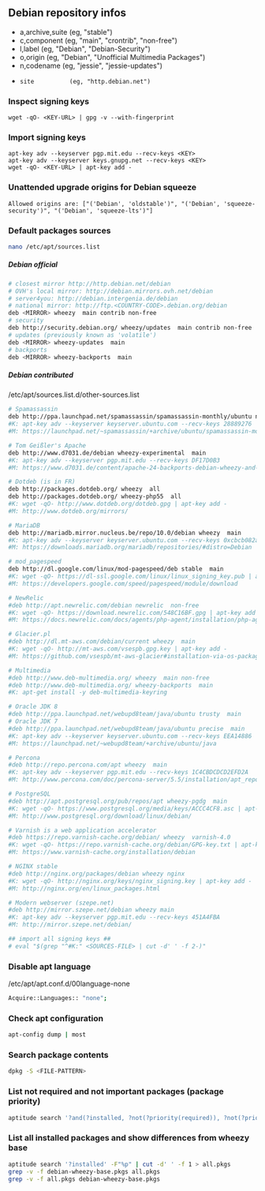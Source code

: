 ## Debian repository infos

-   a,archive,suite (eg, "stable")
-   c,component     (eg, "main", "crontrib", "non-free")
-   l,label         (eg, "Debian", "Debian-Security")
-   o,origin        (eg, "Debian", "Unofficial Multimedia Packages")
-   n,codename      (eg, "jessie", "jessie-updates")
-     site          (eg, "http.debian.net")

### Inspect signing keys

```
wget -qO- <KEY-URL> | gpg -v --with-fingerprint
```

### Import signing keys

```
apt-key adv --keyserver pgp.mit.edu --recv-keys <KEY>
apt-key adv --keyserver keys.gnupg.net --recv-keys <KEY>
wget -qO- <KEY-URL> | apt-key add -
```

### Unattended upgrade origins for Debian squeeze

```
Allowed origins are: ["('Debian', 'oldstable')", "('Debian', 'squeeze-security')", "('Debian', 'squeeze-lts')"]
```

### Default packages sources

```bash
nano /etc/apt/sources.list
```

##### Debian official

```bash
# closest mirror http://http.debian.net/debian
# OVH's local mirror: http://debian.mirrors.ovh.net/debian
# server4you: http://debian.intergenia.de/debian
# national mirror: http://ftp.<COUNTRY-CODE>.debian.org/debian
deb <MIRROR> wheezy  main contrib non-free
# security
deb http://security.debian.org/ wheezy/updates  main contrib non-free
# updates (previously known as 'volatile')
deb <MIRROR> wheezy-updates  main
# backports
deb <MIRROR> wheezy-backports  main
```

##### Debian contributed

/etc/apt/sources.list.d/other-sources.list

```bash
# Spamassassin
deb http://ppa.launchpad.net/spamassassin/spamassassin-monthly/ubuntu natty  main
#K: apt-key adv --keyserver keyserver.ubuntu.com --recv-keys 28889276
#M: https://launchpad.net/~spamassassin/+archive/ubuntu/spamassassin-monthly

# Tom Geißler's Apache
deb http://www.d7031.de/debian wheezy-experimental  main
#K: apt-key adv --keyserver pgp.mit.edu --recv-keys DF17D0B3
#M: https://www.d7031.de/content/apache-24-backports-debian-wheezy-and-squeeze

# Dotdeb (is in FR)
deb http://packages.dotdeb.org/ wheezy  all
deb http://packages.dotdeb.org/ wheezy-php55  all
#K: wget -qO- http://www.dotdeb.org/dotdeb.gpg | apt-key add -
#M: http://www.dotdeb.org/mirrors/

# MariaDB
deb http://mariadb.mirror.nucleus.be/repo/10.0/debian wheezy  main
#K: apt-key adv --keyserver keyserver.ubuntu.com --recv-keys 0xcbcb082a1bb943db
#M: https://downloads.mariadb.org/mariadb/repositories/#distro=Debian

# mod_pagespeed
deb http://dl.google.com/linux/mod-pagespeed/deb stable  main
#K: wget -qO- https://dl-ssl.google.com/linux/linux_signing_key.pub | apt-key add -
#M: https://developers.google.com/speed/pagespeed/module/download

# NewRelic
#deb http://apt.newrelic.com/debian newrelic  non-free
#K: wget -qO- https://download.newrelic.com/548C16BF.gpg | apt-key add -
#M: https://docs.newrelic.com/docs/agents/php-agent/installation/php-agent-installation-ubuntu-debian

# Glacier.pl
#deb http://dl.mt-aws.com/debian/current wheezy  main
#K: wget -qO- http://mt-aws.com/vsespb.gpg.key | apt-key add -
#M: https://github.com/vsespb/mt-aws-glacier#installation-via-os-package-manager

# Multimedia
#deb http://www.deb-multimedia.org/ wheezy  main non-free
#deb http://www.deb-multimedia.org/ wheezy-backports  main
#K: apt-get install -y deb-multimedia-keyring

# Oracle JDK 8
#deb http://ppa.launchpad.net/webupd8team/java/ubuntu trusty  main
# Oracle JDK 7
#deb http://ppa.launchpad.net/webupd8team/java/ubuntu precise  main
#K: apt-key adv --keyserver keyserver.ubuntu.com --recv-keys EEA14886
#M: https://launchpad.net/~webupd8team/+archive/ubuntu/java

# Percona
#deb http://repo.percona.com/apt wheezy  main
#K: apt-key adv --keyserver pgp.mit.edu --recv-keys 1C4CBDCDCD2EFD2A
#M: http://www.percona.com/doc/percona-server/5.5/installation/apt_repo.html

# PostgreSQL
#deb http://apt.postgresql.org/pub/repos/apt wheezy-pgdg  main
#K: wget -qO- https://www.postgresql.org/media/keys/ACCC4CF8.asc | apt-key add -
#M: http://www.postgresql.org/download/linux/debian/

# Varnish is a web application accelerator
#deb https://repo.varnish-cache.org/debian/ wheezy  varnish-4.0
#K: wget -qO- https://repo.varnish-cache.org/debian/GPG-key.txt | apt-key add -
#M: https://www.varnish-cache.org/installation/debian

# NGINX stable
#deb http://nginx.org/packages/debian wheezy nginx
#K: wget -qO- http://nginx.org/keys/nginx_signing.key | apt-key add -
#M: http://nginx.org/en/linux_packages.html

# Modern webserver (szepe.net)
#deb http://mirror.szepe.net/debian wheezy main
#K: apt-key adv --keyserver pgp.mit.edu --recv-keys 451A4FBA
#M: http://mirror.szepe.net/debian/

## import all signing keys ##
# eval "$(grep "^#K:" <SOURCES-FILE> | cut -d' ' -f 2-)"
```

### Disable apt language

/etc/apt/apt.conf.d/00language-none

```bash
Acquire::Languages:: "none";
```

### Check apt configuration

```bash
apt-config dump | most
```

### Search package contents

```bash
dpkg -S <FILE-PATTERN>
```

### List not required and not important packages (package priority)

```bash
aptitude search '?and(?installed, ?not(?priority(required)), ?not(?priority(important)))' -F"%p" | cut -d' ' -f 1
```

### List all installed packages and show differences from wheezy base

```bash
aptitude search '?installed' -F"%p" | cut -d' ' -f 1 > all.pkgs
grep -v -f debian-wheezy-base.pkgs all.pkgs
grep -v -f all.pkgs debian-wheezy-base.pkgs
```

